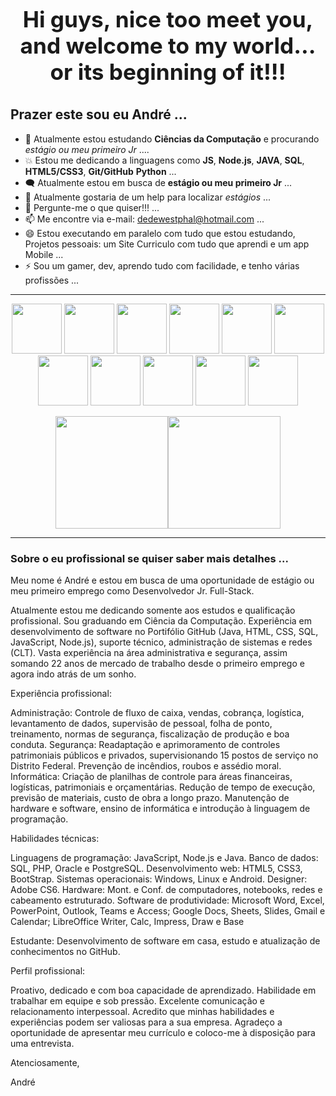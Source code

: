 <p align="center" style="font-size: 2.2rem;"><b>Hi guys, nice too meet you, and welcome to my world... 
<br>or its beginning of it!!!</b></p>

## Prazer este sou eu André ...

- 🤖 Atualmente estou estudando **Ciências da Computação** e procurando *estágio ou meu primeiro Jr* ....
- 💥 Estou me dedicando a linguagens como **JS**, **Node.js**, **JAVA**, **SQL**, **HTML5/CSS3**, **Git/GitHub** **Python** ...
- 🗨️ Atualmente estou em busca de **estágio ou meu primeiro Jr** ...
- 🤔 Atualmente gostaria de um help para localizar *estágios* ...
- 💬 Pergunte-me o que quiser!!! ...
- 📫 Me encontre via e-mail: dedewestphal@hotmail.com ...
- 😄 Estou executando em paralelo com tudo que estou estudando, Projetos pessoais: um Site Curriculo com tudo que aprendi e um app Mobile ...
- ⚡ Sou um gamer, dev, aprendo tudo com facilidade, e tenho várias profissões ...

-------
<p align="center">
<img src="https://cdn.jsdelivr.net/gh/devicons/devicon@latest/icons/javascript/javascript-original.svg" width="80px">
<img src="https://cdn.jsdelivr.net/gh/devicons/devicon@latest/icons/json/json-plain.svg" width="80px">
<img src="https://cdn.jsdelivr.net/gh/devicons/devicon@latest/icons/html5/html5-original-wordmark.svg" width="80px">
<img src="https://cdn.jsdelivr.net/gh/devicons/devicon@latest/icons/css3/css3-original-wordmark.svg" width="80px">
<img src="https://cdn.jsdelivr.net/gh/devicons/devicon@latest/icons/nodejs/nodejs-original-wordmark.svg" width="80px">
<img src="https://cdn.jsdelivr.net/gh/devicons/devicon@latest/icons/sqldeveloper/sqldeveloper-original.svg" width="80px"><br>
<img src="https://cdn.jsdelivr.net/gh/devicons/devicon@latest/icons/postgresql/postgresql-original-wordmark.svg" width="80px">
<img src="https://cdn.jsdelivr.net/gh/devicons/devicon@latest/icons/java/java-original-wordmark.svg" width="80px">
<img src="https://cdn.jsdelivr.net/gh/devicons/devicon@latest/icons/python/python-original.svg" width="80px">
<img src="https://cdn.jsdelivr.net/gh/devicons/devicon@latest/icons/git/git-original.svg" width="80px">
<img src="https://cdn.jsdelivr.net/gh/devicons/devicon@latest/icons/github/github-original.svg" width="80px">
</p>
<div align="center"><img height="180em" src="https://github-readme-stats.vercel.app/api/top-langs/?username=AndreLOWestphal&amp;layout=compact&amp;langs_count=7&amp;theme=gruvbox" style="max-width: 100%;"><img height="180em" src="https://github-readme-stats.vercel.app/api?username=AndreLOWestphal&amp;show_icons=true&amp;theme=gruvbox&amp;include_all_commits=true&amp;count_private=true" style="max-width: 100%;"></div>

--------------------

### Sobre o eu profissional se quiser saber mais detalhes ...

Meu nome é André e estou em busca de uma oportunidade de estágio ou meu primeiro emprego como Desenvolvedor Jr. Full-Stack.

Atualmente estou me dedicando somente aos estudos e qualificação profissional.
Sou graduando em Ciência da Computação. Experiência em desenvolvimento de software no Portifólio GitHub (Java, HTML, CSS, SQL, JavaScript, Node.js), suporte técnico, administração de sistemas e redes (CLT). Vasta experiência na área administrativa e segurança, assim somando 22 anos de mercado de trabalho desde o primeiro emprego e agora indo atrás de um sonho.

Experiência profissional:

Administração: Controle de fluxo de caixa, vendas, cobrança, logística, levantamento de dados, supervisão de pessoal, folha de ponto, treinamento, normas de segurança, fiscalização de produção e boa conduta.
Segurança: Readaptação e aprimoramento de controles patrimoniais públicos e privados, supervisionando 15 postos de serviço no Distrito Federal. Prevenção de incêndios, roubos e assédio moral.
Informática: Criação de planilhas de controle para áreas financeiras, logísticas, patrimoniais e orçamentárias. Redução de tempo de execução, previsão de materiais, custo de obra a longo prazo. Manutenção de hardware e software, ensino de informática e introdução à linguagem de programação.

Habilidades técnicas:

Linguagens de programação: JavaScript, Node.js e Java.
Banco de dados: SQL, PHP, Oracle e PostgreSQL.
Desenvolvimento web: HTML5, CSS3, BootStrap.
Sistemas operacionais: Windows, Linux e Android.
Designer: Adobe CS6.
Hardware: Mont. e Conf. de computadores, notebooks, redes e
cabeamento estruturado.
Software de produtividade: Microsoft Word, Excel, PowerPoint,
Outlook, Teams e Access; Google Docs, Sheets, Slides, Gmail e
Calendar; LibreOffice Writer, Calc, Impress, Draw e Base

Estudante: Desenvolvimento de software em casa, estudo e atualização de conhecimentos no GitHub.

Perfil profissional:

Proativo, dedicado e com boa capacidade de aprendizado.
Habilidade em trabalhar em equipe e sob pressão.
Excelente comunicação e relacionamento interpessoal.
Acredito que minhas habilidades e experiências podem ser valiosas para a sua empresa. Agradeço a oportunidade de apresentar meu currículo e coloco-me à disposição para uma entrevista.

Atenciosamente,

André
